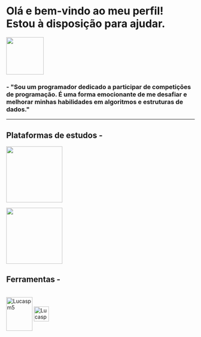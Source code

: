 # Olá e bem-vindo ao meu perfil! Estou à disposição para ajudar.
<img src="https://user-images.githubusercontent.com/125845662/227516034-1b59d4fb-9fb1-46e6-9437-ab5efff311ce.png" width="100" height="100">

### - "Sou um programador dedicado a participar de competições de programação. É uma forma emocionante de me desafiar e melhorar minhas habilidades em algoritmos e estruturas de dados."
-------

## Plataformas de estudos -

<a href="https://www.beecrowd.com.br/judge/pt/users/friends/717707"><img src="https://www.beecrowd.com.br/home/wp-content/uploads/2021/08/beecrowd__roxoHorClean-small-PNG-1.png" width=150px/></a>

<a href="https://www.beecrowd.com.br/judge/pt/users/friends/717707"><img src="https://user-images.githubusercontent.com/125845662/227518393-9d78124d-fa45-41a1-bd65-75e1833de518.png" width=150px/></a>
## Ferramentas -
<div style="display: inline_block"><br>
  <img align="center" alt="Lucaspm5" height="90" width="70" src="https://cdn.jsdelivr.net/gh/devicons/devicon/icons/mysql/mysql-original-wordmark.svg">
  <img align="center" alt="Lucaspm5" height="40" width="40" src="https://cdn.jsdelivr.net/gh/devicons/devicon/icons/vscode/vscode-original.svg">
</div>
